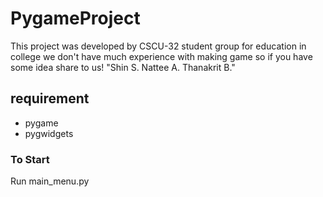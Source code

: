 # PygameProject
This project was developed by CSCU-32 student group for education in college we don't have much experience with making game 
so if you have some idea share to us!
"Shin S. Nattee A. Thanakrit B."
## requirement
* pygame
* pygwidgets
### To Start
Run main_menu.py

